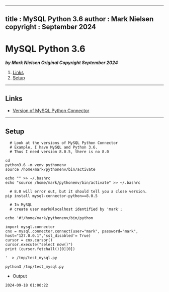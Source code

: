  
---
title :  MySQL Python 3.6
author : Mark Nielsen  
copyright : September 2024  
---


MySQL Python 3.6
==============================

_**by Mark Nielsen
Original Copyright September 2024**_

1. [Links](#links)
2. [Setup](#setup)

* * *
<a name=Links></a>Links
-----
* [Version of MySQL Python Connector](https://dev.mysql.com/doc/connector-python/en/connector-python-versions.html)

* * *
<a name=s>Setup</a>
-----

```
  # Look at the versions of MySQL Python Connector
  # Example, I have MySQL and Python 3.6.
  # Thus I need version 8.0.5, there is no 8.0

cd
python3.6 -m venv pythonenv
source /home/mark/pythonenv/bin/activate

echo "" >> ~/.bashrc
echo "source /home/mark/pythonenv/bin/activate" >> ~/.bashrc

  # 8.0 will error out, but it should tell you a close version. 
pip install mysql-connector-python==8.0.5

  # In MySQL
  # create user mark@localhost identified by 'mark';

echo '#!/home/mark/pythonenv/bin/python

import mysql.connector
cnx = mysql.connector.connect(user="mark", password="mark", host="127.0.0.1",'ssl_disabled'= True)
cursor = cnx.cursor()
cursor.execute("select now()")
print (cursor.fetchall()[0][0])

'  > /tmp/test_mysql.py

python3 /tmp/test_mysql.py

```

* Output
```
2024-09-18 01:00:22
```